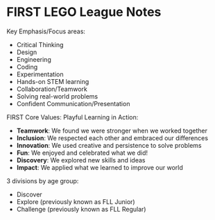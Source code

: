 # FIRST LEGO League Notes

Key Emphasis/Focus areas:
- Critical Thinking
- Design
- Engineering
- Coding
- Experimentation
- Hands-on STEM learning
- Collaboration/Teamwork
- Solving real-world problems
- Confident Communication/Presentation

FIRST Core Values: Playful Learning in Action:
- __Teamwork__: We found we were stronger when we worked together
- __Inclusion__: We respected each other and embraced our differences
- __Innovation__: We used creative and persistence to solve problems
- __Fun__: We enjoyed and celebrated what we did!
- __Discovery__: We explored new skills and ideas
- __Impact__: We applied what we learned to improve our world

3 divisions by age group:
- Discover
- Explore (previously known as FLL Junior)
- Challenge (previously known as FLL Regular)
